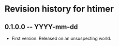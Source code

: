 # Revision history for htimer

## 0.1.0.0 -- YYYY-mm-dd

* First version. Released on an unsuspecting world.

